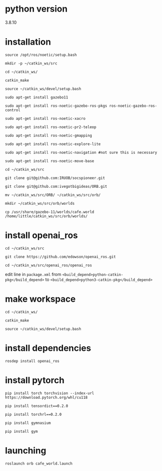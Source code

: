 # python version
3.8.10

# installation
```source /opt/ros/noetic/setup.bash```

```mkdir -p ~/catkin_ws/src```

```cd ~/catkin_ws/```

```catkin_make```

```source ~/catkin_ws/devel/setup.bash```

```sudo apt-get install gazebo11```

```sudo apt-get install ros-noetic-gazebo-ros-pkgs ros-noetic-gazebo-ros-control```

```sudo apt-get install ros-noetic-xacro```

```sudo apt-get install ros-noetic-pr2-teleop```

```sudo apt-get install ros-noetic-gmapping```

```sudo apt-get install ros-noetic-explore-lite```

```sudo apt-get install ros-noetic-navigation #not sure this is necessary```

```sudo apt-get install ros-noetic-move-base```

```cd ~/catkin_ws/src```

```git clone git@github.com:IRUOB/socspioneer.git```

```git clone git@github.com:ivegotbigideas/ORB.git```

```mv ~/catkin_ws/src/ORB/ ~/catkin_ws/src/orb/```

```mkdir ~/catkin_ws/src/orb/worlds```

```cp /usr/share/gazebo-11/worlds/cafe.world /home/little/catkin_ws/src/orb/worlds/```

# install openai_ros

```cd ~/catkin_ws/src```

```git clone https://github.com/edowson/openai_ros.git```

```cd ~/catkin_ws/src/openai_ros/openai_ros```

edit line in ```package.xml``` from ```<build_depend>python-catkin-pkg</build_depend>``` to ```<build_depend>python3-catkin-pkg</build_depend>```

# make workspace

```cd ~/catkin_ws/```

```catkin_make```

```source ~/catkin_ws/devel/setup.bash```

# install dependencies

```rosdep install openai_ros```

# install pytorch

```pip install torch torchvision --index-url https://download.pytorch.org/whl/cu118```

```pip install tensordict==0.2.0```

```pip install torchrl==0.2.0```

```pip install gymnasium```

```pip install gym```

# launching

```roslaunch orb cafe_world.launch```


